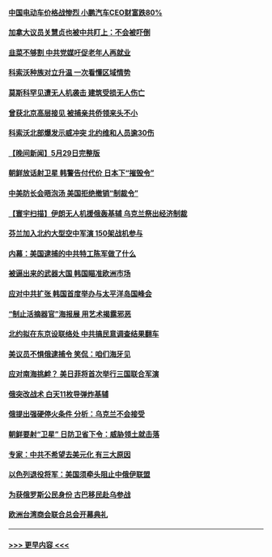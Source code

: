 #### [中国电动车价格战惨烈 小鹏汽车CEO财富跌80%](../pages/prog202/a103722475.md?t=05302143) 
#### [加拿大议员关慧贞也被中共盯上：不会被吓倒](../pages/prog202/a103722471.md?t=05302143) 
#### [韭菜不够割 中共党媒吁促老年人再就业](../pages/prog202/a103722464.md?t=05302143) 
#### [科索沃种族对立升温 一次看懂区域情势](../pages/prog202/a103722409.md?t=05302143) 
#### [莫斯科罕见遭无人机袭击 建筑受损无人伤亡](../pages/prog202/a103722380.md?t=05302143) 
#### [曾获北京高层接见 被捕亲共侨领来头不小](../pages/prog202/a103722379.md?t=05302143) 
#### [科索沃北部爆发示威冲突 北约维和人员逾30伤](../pages/prog202/a103722366.md?t=05302143) 
#### [【晚间新闻】5月29日完整版](../pages/prog202/a103722268.md?t=05302143) 
#### [朝鲜放话射卫星 韩警告付代价 日本下“摧毁令”](../pages/prog202/a103722277.md?t=05302143) 
#### [中美防长会晤泡汤 美国拒绝撤销“制裁令”](../pages/prog202/a103722339.md?t=05302143) 
#### [【寰宇扫描】伊朗无人机援俄轰基辅 乌克兰祭出经济制裁](../pages/prog202/a103722282.md?t=05302143) 
#### [芬兰加入北约大型空中军演 150架战机参与](../pages/prog202/a103722254.md?t=05302143) 
#### [内幕：美国逮捕的中共特工陈军做了什么](../pages/prog202/a103722220.md?t=05302143) 
#### [被逼出来的武器大国 韩国瞄准欧洲市场](../pages/prog202/a103722144.md?t=05302143) 
#### [应对中共扩张 韩国首度举办与太平洋岛国峰会](../pages/prog202/a103722143.md?t=05302143) 
#### [“制止活摘器官”海报展 用艺术揭露邪恶](../pages/prog202/a103722002.md?t=05302143) 
#### [北约拟在东京设联络处 中共搞民意调查结果翻车](../pages/prog202/a103722122.md?t=05302143) 
#### [美议员不惧俄逮捕令 笑侃：咱们海牙见](../pages/prog202/a103722103.md?t=05302143) 
#### [应对南海挑衅？ 美日菲将首次举行三国联合军演](../pages/prog202/a103722089.md?t=05302143) 
#### [俄突改战术 白天11枚导弹炸基辅](../pages/prog202/a103722073.md?t=05302143) 
#### [俄提出强硬停火条件 分析：乌克兰不会接受](../pages/prog202/a103721995.md?t=05302143) 
#### [朝鲜要射“卫星” 日防卫省下令：威胁领土就击落](../pages/prog202/a103721924.md?t=05302143) 
#### [专家：中共不希望去美元化 有三大原因](../pages/prog202/a103721844.md?t=05302143) 
#### [以色列退役将军：美国须牵头阻止中俄伊联盟](../pages/prog202/a103721856.md?t=05302143) 
#### [为获俄罗斯公民身份 古巴移民赴乌参战](../pages/prog202/a103721835.md?t=05302143) 
#### [欧洲台湾商会联合总会开幕典礼](../pages/prog202/a103721832.md?t=05302143) 

----
#### [ >>> 更早内容 <<< ](../indexes/prog202-earlier.md)
